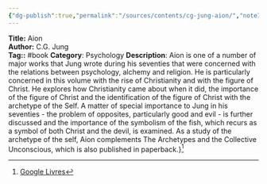 ```yaml
---
{"dg-publish":true,"permalink":"/sources/contents/cg-jung-aion/","noteIcon":"","created":"2023-02-24T16:30:53.170+01:00","updated":"2023-02-28T10:49:23.949+01:00"}
---
```


**Title:** Aion  
**Author:** C.G. Jung  
**Tag::** #book 
**Category**: Psychology
**Description**: Aion is one of a number of major works that Jung wrote during his seventies that were concerned with the relations between psychology, alchemy and religion. He is particularly concerned in this volume with the rise of Christianity and with the figure of Christ. He explores how Christianity came about when it did, the importance of the figure of Christ and the identification of the figure of Christ with the archetype of the Self. A matter of special importance to Jung in his seventies - the problem of opposites, particularly good and evil - is further discussed and the importance of the symbolism of the fish, which recurs as a symbol of both Christ and the devil, is examined. As a study of the archetype of the self, Aion complements The Archetypes and the Collective Unconscious, which is also published in paperback.}[^1]

[^1]: [Google Livres](https://books.google.fr/)